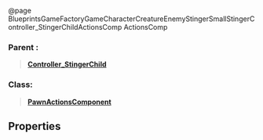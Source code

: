 @page BlueprintsGameFactoryGameCharacterCreatureEnemyStingerSmallStingerController_StingerChildActionsComp ActionsComp
### Parent :
<b><a href="_blueprints_game_factory_game_character_creature_enemy_stinger_small_stinger_controller__stinger_child.html"><blockquote>Controller_StingerChild</blockquote></a></b>
### Class:
<b><a href="_class_script_pawn_actions_component.html"><blockquote>PawnActionsComponent</blockquote></a></b>
## Properties
